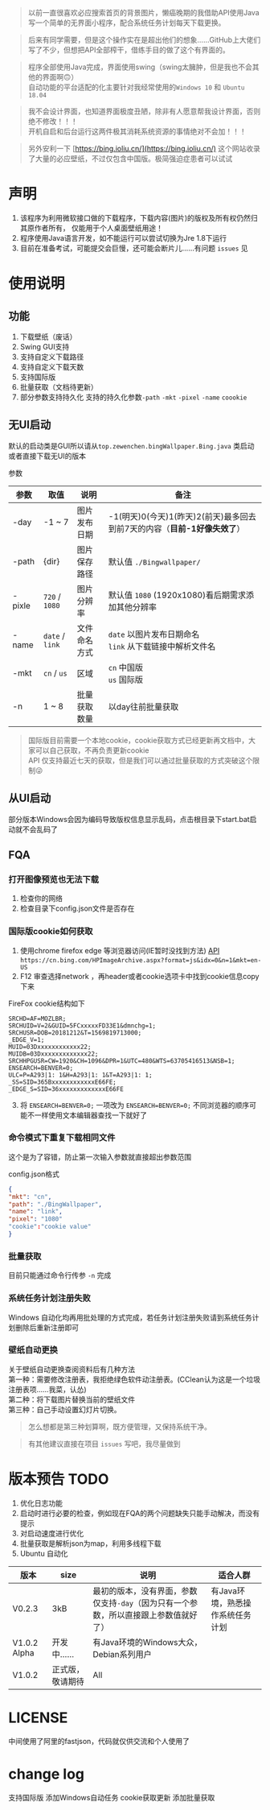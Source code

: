 
>以前一直很喜欢必应搜索首页的背景图片，懒癌晚期的我借助API使用Java写一个简单的无界面小程序，配合系统任务计划每天下载更换。

>后来有同学需要，但是这个操作实在是超出他们的想象……GitHub上大佬们写了不少，但想把API全部榨干，借练手目的做了这个有界面的。  

>程序全部使用Java完成，界面使用swing（swing太臃肿，但是我也不会其他的界面啊🙃）  
自动功能的平台适配的化主要针对我经常使用的`Windows 10` 和 `Ubuntu 18.04`

>我不会设计界面，也知道界面极度丑陋，除非有人愿意帮我设计界面，否则绝不修改！！！  
>开机自启和后台运行这两件极其消耗系统资源的事情绝对不会加！！！

>另外安利一下 [https://bing.ioliu.cn/](https://bing.ioliu.cn/) 这个网站收录了大量的必应壁纸，不过仅包含中国版。极简强迫症患者可以试试

# 声明

1. 该程序为利用微软接口做的下载程序，下载内容(图片)的版权及所有权仍然归其原作者所有， 仅能用于个人桌面壁纸用途！
2. 程序使用Java语言开发，如不能运行可以尝试切换为Jre 1.8下运行
3. 目前在准备考试，可能提交会巨慢，还可能会断片儿……有问题 `issues` 见

# 使用说明

## 功能

1. 下载壁纸（废话）
2. Swing GUI支持
3. 支持自定义下载路径
4. 支持自定义下载天数
5. 支持国际版
6. 批量获取（文档待更新）
7. 部分参数支持持久化
支持的持久化参数`-path` `-mkt` `-pixel` `-name` `coookie`

## 无UI启动

默认的启动类是GUI所以请从`top.zewenchen.bingWallpaper.Bing.java` 类启动  
或者直接下载无UI的版本

参数

| 参数   | 取值            | 说明         | 备注                                                                       |
|--------|-----------------|--------------|----------------------------------------------------------------------------|
| -day   | -1 ~ 7          | 图片发布日期 | -1(明天)0(今天)1(昨天)2(前天)最多回去到前7天的内容（**目前-1好像失效了**） |
| -path  | {dir}           | 图片保存路径 | 默认值 `./Bingwallpaper/`                                                  |
| -pixle | `720` / `1080`  | 图片分辨率   | 默认值 `1080` (1920x1080)看后期需求添加其他分辨率                          |
| -name  | `date` / `link` | 文件命名方式 | `date` 以图片发布日期命名</br>`link` 从下载链接中解析文件名                |
| -mkt   | `cn` / `us`     | 区域         | `cn` 中国版 </br>`us` 国际版                                               |
| -n     | 1 ~ 8           | 批量获取数量 | 以day往前批量获取                                                          |

>国际版目前需要一个本地cookie，cookie获取方式已经更新再文档中，大家可以自己获取，不再负责更新cookie  
>API 仅支持最近七天的获取，但是我们可以通过批量获取的方式突破这个限制😜

## 从UI启动

部分版本Windows会因为编码导致版权信息显示乱码，点击根目录下start.bat启动就不会乱码了

## FQA

### 打开图像预览也无法下载

1. 检查你的网络
2. 检查目录下config.json文件是否存在

### 国际版cookie如何获取

1. 使用chrome firefox edge 等浏览器访问(IE暂时没找到方法) [API](https://cn.bing.com/HPImageArchive.aspx?format=js&idx=0&n=1&mkt=en-US) `https://cn.bing.com/HPImageArchive.aspx?format=js&idx=0&n=1&mkt=en-US`
2. F12 审查选择network ，再header或者cookie选项卡中找到cookie信息copy下来  

FireFox cookie结构如下

``` cookie
SRCHD=AF=MOZLBR;
SRCHUID=V=2&GUID=5FCxxxxxFD33E1&dmnchg=1;
SRCHUSR=DOB=20181212&T=1569819713000;
_EDGE_V=1;
MUID=03Dxxxxxxxxxxxx22;
MUIDB=03Dxxxxxxxxxxxxx22;
SRCHHPGUSR=CW=1920&CH=1096&DPR=1&UTC=480&WTS=63705416513&NSB=1;
ENSEARCH=BENVER=0;
ULC=P=A293|1: 1&H=A293|1: 1&T=A293|1: 1;
_SS=SID=365BxxxxxxxxxxxxE66FE;
_EDGE_S=SID=36xxxxxxxxxxxxxE66FE

```

3. 将 `ENSEARCH=BENVER=0;` 一项改为 `ENSEARCH=BENVER=0;` 不同浏览器的顺序可能不一样使用文本编辑器查找一下就好了

### 命令模式下重复下载相同文件

这个是为了容错，防止第一次输入参数就直接超出参数范围

config.json格式

``` json
{
"mkt": "cn",
"path": "./BingWallpaper",
"name": "link",
"pixel": "1080"
"cookie":"cookie value"
}
```

### 批量获取

目前只能通过命令行传参 `-n` 完成

### 系统任务计划注册失败

Windows 自动化均再用批处理的方式完成，若任务计划注册失败请到系统任务计划删除后重新注册即可

### 壁纸自动更换

关于壁纸自动更换查阅资料后有几种方法  
第一种：需要修改注册表，我拒绝绿色软件动注册表。(CClean认为这是一个垃圾注册表项……我菜，认怂)  
第二种：将下载图片替换当前的壁纸文件  
第三种：自己手动设置幻灯片切换。
>怎么想都是第三种划算啊，既方便管理，又保持系统干净。

>有其他建议直接在项目 `issues` 写吧，我尽量做到

# 版本预告 TODO

1. 优化日志功能
2. 启动时进行必要的检查，例如现在FQA的两个问题缺失只能手动解决，而没有提示
3. 对启动速度进行优化
4. 批量获取是解析json为map，利用多线程下载
5. Ubuntu 自动化

| 版本         | size             | 说明                                                                                 | 适合人群                         |
|--------------|------------------|--------------------------------------------------------------------------------------|----------------------------------|
| V0.2.3       | 3kB              | 最初的版本，没有界面，参数仅支持`-day`（因为只有一个参数，所以直接跟上参数值就好了） | 有Java环境，熟悉操作系统任务计划 |
| V1.0.2 Alpha | 开发中……         | 有Java环境的Windows大众，Debian系列用户                                              |                                  |
| V1.0.2       | 正式版，敬请期待 | All                                                                                  |                                  |

# LICENSE

中间使用了阿里的fastjson，代码就仅供交流和个人使用了

# change log

支持国际版
添加Windows自动任务
cookie获取更新
添加批量获取

